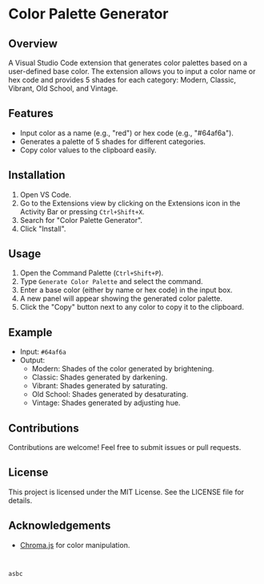 # Color Palette Generator

## Overview

A Visual Studio Code extension that generates color palettes based on a user-defined base color. The extension allows you to input a color name or hex code and provides 5 shades for each category: Modern, Classic, Vibrant, Old School, and Vintage.

## Features

- Input color as a name (e.g., "red") or hex code (e.g., "#64af6a").
- Generates a palette of 5 shades for different categories.
- Copy color values to the clipboard easily.

## Installation

1. Open VS Code.
2. Go to the Extensions view by clicking on the Extensions icon in the Activity Bar or pressing `Ctrl+Shift+X`.
3. Search for "Color Palette Generator".
4. Click "Install".

## Usage

1. Open the Command Palette (`Ctrl+Shift+P`).
2. Type `Generate Color Palette` and select the command.
3. Enter a base color (either by name or hex code) in the input box.
4. A new panel will appear showing the generated color palette.
5. Click the "Copy" button next to any color to copy it to the clipboard.

## Example

- Input: `#64af6a`
- Output:
  - Modern: Shades of the color generated by brightening.
  - Classic: Shades generated by darkening.
  - Vibrant: Shades generated by saturating.
  - Old School: Shades generated by desaturating.
  - Vintage: Shades generated by adjusting hue.

## Contributions

Contributions are welcome! Feel free to submit issues or pull requests.

## License

This project is licensed under the MIT License. See the LICENSE file for details.

## Acknowledgements

- [Chroma.js](https://gka.github.io/chroma.js/) for color manipulation.

```bash


asbc
